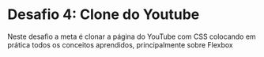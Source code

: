 # Desafio 4: Clone do Youtube

Neste desafio a meta é clonar a página do YouTube com CSS colocando em prática todos os conceitos aprendidos, principalmente sobre Flexbox